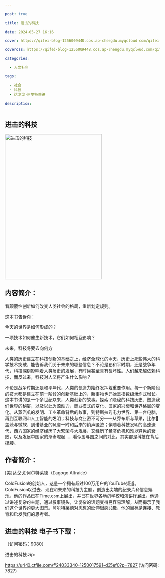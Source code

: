 ```yaml
---

post: true

title: 进击的科技

date: 2024-05-27 16:16

cover: https://qifei-blog-1256009448.cos.ap-chengdu.myqcloud.com/qifei-blog/65ee7a879f345e8d03c5c46f.jpg

coveross: https://qifei-blog-1256009448.cos.ap-chengdu.myqcloud.com/qifei-blog/65ee7a879f345e8d03c5c46f.jpg

categories:

  - 人文社科

tags:

  - 社会
  - 科技
  - 达戈戈·阿尔特莱德

description:
---
```


## 进击的科技
<img alt="进击的科技 " class="aligncenter loaded" data-was-processed="true" decoding="async" fetchpriority="high" height="471" src="https://qifei-blog-1256009448.cos.ap-chengdu.myqcloud.com/qifei-blog/65ee7a879f345e8d03c5c46f.jpg " style="cursor: zoom-in;" width="314"/>

## 内容简介：

看颠覆性创新如何改变人类社会的格局，重新划定规则。

这本书告诉你：

今天的世界是如何形成的？

一项技术如何催生新技术，它们如何相互影响？

未来，科技将要去向何方

人类的历史建立在科技创新的基础之上，经济全球化的今天，历史上那些伟大的科学技术突破，能告诉我们关于未来的哪些信息？不论是在和平时期，还是战争年代，科技深刻影响着人类历史的发展，有时候甚至具有破坏性。人们越来越依赖科技，而反过来，科技对人又将产生什么影响？

不论是战争时期还是和平年代，人类的创造力始终发挥着重要作用。每一个新阶段的技术都是建立在前一阶段的创新基础上的，新事物也开始呈指数级爆炸式增长。这本书讲的是一个多世纪以来，人类创新的故事。探索了隐秘的科技历史、塑造我们世界的秘密，以及以此为源动力，商业模式的变化、国家的兴衰和世界格局的变化。从蒸汽机的发明、工业革命背后的故事，到特斯拉的电力世界、第一台电脑，再到互联网和人工智能的发明；科技与商业密不可分——从乔布斯与苹果，比尔盖茨与微软，到诺基亚的风靡一时和后来的销声匿迹；伴随着科技发明的高速迭代，西方国家的经济经历了大繁荣与大发展，又经历了经济危机和难以避免的衰败，以及发展中国家的渐渐崛起……看似国与国之间的对比，其实都是科技在背后撑腰。

## 作者简介：

[美]达戈戈·阿尔特莱德（Dagogo Altraide）

ColdFusion的创始人，这是一个拥有超过100万用户的YouTube频道。ColdFusion以过去、现在和未来的科技为主题，创造出尖端的纪录片和信息娱乐。他的作品已在Time.com上展出，并已在世界各地的学校和演讲厅展出。他通过讲述复杂的主题，通过叙事镜头，让复杂的话题变得更容易理解，从而揭示了我们这个世界的更大图景。阿尔特莱德对思想的延伸很感兴趣，他的目标是连接、教育和启发我们的思考者。

## 进击的科技 电子书下载：

 （访问密码：9080）

进击的科技.zip: 

https://url40.ctfile.com/f/24033340-1250017591-d35ef0?p=7827 (访问密码: 7827)
